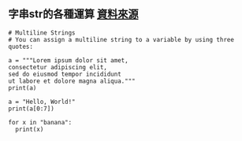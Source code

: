 ## 字串str的各種運算 [資料來源](https://www.w3schools.com/python/python_strings.asp)
```pthon
# Multiline Strings
# You can assign a multiline string to a variable by using three quotes:

a = """Lorem ipsum dolor sit amet,
consectetur adipiscing elit,
sed do eiusmod tempor incididunt
ut labore et dolore magna aliqua."""
print(a)
```

```pthon
a = "Hello, World!"
print(a[0:7])
```

```pthon
for x in "banana":
  print(x)
```

```pthon


```



```pthon


```

```pthon


```



```pthon


```

```pthon


```



```pthon


```

```pthon


```







